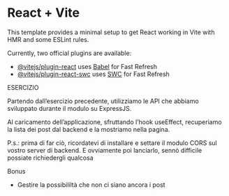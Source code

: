 # React + Vite

This template provides a minimal setup to get React working in Vite with HMR and some ESLint rules.

Currently, two official plugins are available:

- [@vitejs/plugin-react](https://github.com/vitejs/vite-plugin-react/blob/main/packages/plugin-react/README.md) uses [Babel](https://babeljs.io/) for Fast Refresh
- [@vitejs/plugin-react-swc](https://github.com/vitejs/vite-plugin-react-swc) uses [SWC](https://swc.rs/) for Fast Refresh


ESERCIZIO

Partendo dall’esercizio precedente, utilizziamo le API che abbiamo sviluppato durante il modulo su ExpressJS.

Al caricamento dell’applicazione, sfruttando l’hook useEffect, recuperiamo la lista dei post dal backend e la mostriamo nella pagina.

P.s.: prima di far ciò, ricordatevi di installare e settare il modulo CORS sul vostro server di backend. E ovviamente poi lanciarlo, sennò difficile possiate richiedergli qualcosa

Bonus

- Gestire la possibililtà che non ci siano ancora i post